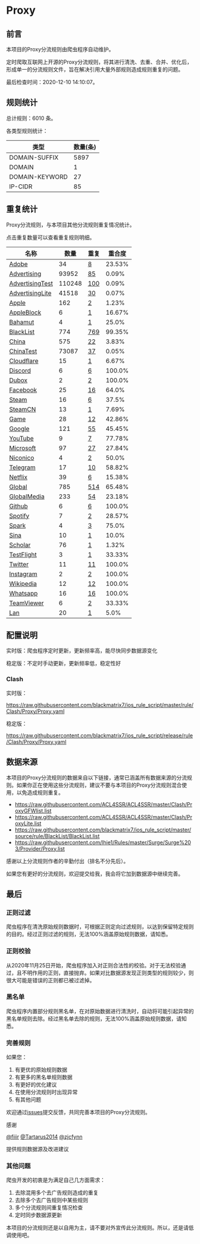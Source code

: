 # Proxy

## 前言

本项目的Proxy分流规则由爬虫程序自动维护。

定时爬取互联网上开源的Proxy分流规则，将其进行清洗、去重、合并、优化后，形成单一的分流规则文件，旨在解决引用大量外部规则造成规则重复的问题。




最后检查时间：2020-12-10 14:10:07。

## 规则统计

总计规则：6010 条。

各类型规则统计：

| 类型 | 数量(条) |
| ---- | ---- |
| DOMAIN-SUFFIX | 5897 |
| DOMAIN | 1 |
| DOMAIN-KEYWORD | 27 |
| IP-CIDR | 85 |
## 重复统计

Proxy分流规则，与本项目其他分流规则重复情况统计。

点击重复数量可以查看重复规则明细。

| 名称 | 数量 | 重复 | 重合度 |
| ---- | ---- | ---- | ------ |
|  [Adobe](https://github.com/blackmatrix7/ios_rule_script/tree/master/rule/Clash/Adobe)    | 34   | [8](https://github.com/blackmatrix7/ios_rule_script/tree/master/rule/Clash/Proxy/Repeat.list)   |   23.53% |
|  [Advertising](https://github.com/blackmatrix7/ios_rule_script/tree/master/rule/Clash/Advertising)    | 93952   | [85](https://github.com/blackmatrix7/ios_rule_script/tree/master/rule/Clash/Proxy/Repeat.list)   |   0.09% |
|  [AdvertisingTest](https://github.com/blackmatrix7/ios_rule_script/tree/master/rule/Clash/AdvertisingTest)    | 110248   | [100](https://github.com/blackmatrix7/ios_rule_script/tree/master/rule/Clash/Proxy/Repeat.list)   |   0.09% |
|  [AdvertisingLite](https://github.com/blackmatrix7/ios_rule_script/tree/master/rule/Clash/AdvertisingLite)    | 41518   | [30](https://github.com/blackmatrix7/ios_rule_script/tree/master/rule/Clash/Proxy/Repeat.list)   |   0.07% |
|  [Apple](https://github.com/blackmatrix7/ios_rule_script/tree/master/rule/Clash/Apple)    | 162   | [2](https://github.com/blackmatrix7/ios_rule_script/tree/master/rule/Clash/Proxy/Repeat.list)   |   1.23% |
|  [AppleBlock](https://github.com/blackmatrix7/ios_rule_script/tree/master/rule/Clash/AppleBlock)    | 6   | [1](https://github.com/blackmatrix7/ios_rule_script/tree/master/rule/Clash/Proxy/Repeat.list)   |   16.67% |
|  [Bahamut](https://github.com/blackmatrix7/ios_rule_script/tree/master/rule/Clash/Bahamut)    | 4   | [1](https://github.com/blackmatrix7/ios_rule_script/tree/master/rule/Clash/Proxy/Repeat.list)   |   25.0% |
|  [BlackList](https://github.com/blackmatrix7/ios_rule_script/tree/master/rule/Clash/BlackList)    | 774   | [769](https://github.com/blackmatrix7/ios_rule_script/tree/master/rule/Clash/Proxy/Repeat.list)   |   99.35% |
|  [China](https://github.com/blackmatrix7/ios_rule_script/tree/master/rule/Clash/China)    | 575   | [22](https://github.com/blackmatrix7/ios_rule_script/tree/master/rule/Clash/Proxy/Repeat.list)   |   3.83% |
|  [ChinaTest](https://github.com/blackmatrix7/ios_rule_script/tree/master/rule/Clash/ChinaTest)    | 73087   | [37](https://github.com/blackmatrix7/ios_rule_script/tree/master/rule/Clash/Proxy/Repeat.list)   |   0.05% |
|  [Cloudflare](https://github.com/blackmatrix7/ios_rule_script/tree/master/rule/Clash/Cloudflare)    | 15   | [1](https://github.com/blackmatrix7/ios_rule_script/tree/master/rule/Clash/Proxy/Repeat.list)   |   6.67% |
|  [Discord](https://github.com/blackmatrix7/ios_rule_script/tree/master/rule/Clash/Discord)    | 6   | [6](https://github.com/blackmatrix7/ios_rule_script/tree/master/rule/Clash/Proxy/Repeat.list)   |   100.0% |
|  [Dubox](https://github.com/blackmatrix7/ios_rule_script/tree/master/rule/Clash/Dubox)    | 2   | [2](https://github.com/blackmatrix7/ios_rule_script/tree/master/rule/Clash/Proxy/Repeat.list)   |   100.0% |
|  [Facebook](https://github.com/blackmatrix7/ios_rule_script/tree/master/rule/Clash/Facebook)    | 25   | [16](https://github.com/blackmatrix7/ios_rule_script/tree/master/rule/Clash/Proxy/Repeat.list)   |   64.0% |
|  [Steam](https://github.com/blackmatrix7/ios_rule_script/tree/master/rule/Clash/Steam)    | 16   | [6](https://github.com/blackmatrix7/ios_rule_script/tree/master/rule/Clash/Proxy/Repeat.list)   |   37.5% |
|  [SteamCN](https://github.com/blackmatrix7/ios_rule_script/tree/master/rule/Clash/SteamCN)    | 13   | [1](https://github.com/blackmatrix7/ios_rule_script/tree/master/rule/Clash/Proxy/Repeat.list)   |   7.69% |
|  [Game](https://github.com/blackmatrix7/ios_rule_script/tree/master/rule/Clash/Game)    | 28   | [12](https://github.com/blackmatrix7/ios_rule_script/tree/master/rule/Clash/Proxy/Repeat.list)   |   42.86% |
|  [Google](https://github.com/blackmatrix7/ios_rule_script/tree/master/rule/Clash/Google)    | 121   | [55](https://github.com/blackmatrix7/ios_rule_script/tree/master/rule/Clash/Proxy/Repeat.list)   |   45.45% |
|  [YouTube](https://github.com/blackmatrix7/ios_rule_script/tree/master/rule/Clash/YouTube)    | 9   | [7](https://github.com/blackmatrix7/ios_rule_script/tree/master/rule/Clash/Proxy/Repeat.list)   |   77.78% |
|  [Microsoft](https://github.com/blackmatrix7/ios_rule_script/tree/master/rule/Clash/Microsoft)    | 97   | [27](https://github.com/blackmatrix7/ios_rule_script/tree/master/rule/Clash/Proxy/Repeat.list)   |   27.84% |
|  [Niconico](https://github.com/blackmatrix7/ios_rule_script/tree/master/rule/Clash/Niconico)    | 4   | [2](https://github.com/blackmatrix7/ios_rule_script/tree/master/rule/Clash/Proxy/Repeat.list)   |   50.0% |
|  [Telegram](https://github.com/blackmatrix7/ios_rule_script/tree/master/rule/Clash/Telegram)    | 17   | [10](https://github.com/blackmatrix7/ios_rule_script/tree/master/rule/Clash/Proxy/Repeat.list)   |   58.82% |
|  [Netflix](https://github.com/blackmatrix7/ios_rule_script/tree/master/rule/Clash/Netflix)    | 39   | [6](https://github.com/blackmatrix7/ios_rule_script/tree/master/rule/Clash/Proxy/Repeat.list)   |   15.38% |
|  [Global](https://github.com/blackmatrix7/ios_rule_script/tree/master/rule/Clash/Global)    | 785   | [514](https://github.com/blackmatrix7/ios_rule_script/tree/master/rule/Clash/Proxy/Repeat.list)   |   65.48% |
|  [GlobalMedia](https://github.com/blackmatrix7/ios_rule_script/tree/master/rule/Clash/GlobalMedia)    | 233   | [54](https://github.com/blackmatrix7/ios_rule_script/tree/master/rule/Clash/Proxy/Repeat.list)   |   23.18% |
|  [Github](https://github.com/blackmatrix7/ios_rule_script/tree/master/rule/Clash/Github)    | 6   | [6](https://github.com/blackmatrix7/ios_rule_script/tree/master/rule/Clash/Proxy/Repeat.list)   |   100.0% |
|  [Spotify](https://github.com/blackmatrix7/ios_rule_script/tree/master/rule/Clash/Spotify)    | 7   | [2](https://github.com/blackmatrix7/ios_rule_script/tree/master/rule/Clash/Proxy/Repeat.list)   |   28.57% |
|  [Spark](https://github.com/blackmatrix7/ios_rule_script/tree/master/rule/Clash/Spark)    | 4   | [3](https://github.com/blackmatrix7/ios_rule_script/tree/master/rule/Clash/Proxy/Repeat.list)   |   75.0% |
|  [Sina](https://github.com/blackmatrix7/ios_rule_script/tree/master/rule/Clash/Sina)    | 10   | [1](https://github.com/blackmatrix7/ios_rule_script/tree/master/rule/Clash/Proxy/Repeat.list)   |   10.0% |
|  [Scholar](https://github.com/blackmatrix7/ios_rule_script/tree/master/rule/Clash/Scholar)    | 76   | [1](https://github.com/blackmatrix7/ios_rule_script/tree/master/rule/Clash/Proxy/Repeat.list)   |   1.32% |
|  [TestFlight](https://github.com/blackmatrix7/ios_rule_script/tree/master/rule/Clash/TestFlight)    | 3   | [1](https://github.com/blackmatrix7/ios_rule_script/tree/master/rule/Clash/Proxy/Repeat.list)   |   33.33% |
|  [Twitter](https://github.com/blackmatrix7/ios_rule_script/tree/master/rule/Clash/Twitter)    | 11   | [11](https://github.com/blackmatrix7/ios_rule_script/tree/master/rule/Clash/Proxy/Repeat.list)   |   100.0% |
|  [Instagram](https://github.com/blackmatrix7/ios_rule_script/tree/master/rule/Clash/Instagram)    | 2   | [2](https://github.com/blackmatrix7/ios_rule_script/tree/master/rule/Clash/Proxy/Repeat.list)   |   100.0% |
|  [Wikipedia](https://github.com/blackmatrix7/ios_rule_script/tree/master/rule/Clash/Wikipedia)    | 12   | [12](https://github.com/blackmatrix7/ios_rule_script/tree/master/rule/Clash/Proxy/Repeat.list)   |   100.0% |
|  [Whatsapp](https://github.com/blackmatrix7/ios_rule_script/tree/master/rule/Clash/Whatsapp)    | 16   | [16](https://github.com/blackmatrix7/ios_rule_script/tree/master/rule/Clash/Proxy/Repeat.list)   |   100.0% |
|  [TeamViewer](https://github.com/blackmatrix7/ios_rule_script/tree/master/rule/Clash/TeamViewer)    | 6   | [2](https://github.com/blackmatrix7/ios_rule_script/tree/master/rule/Clash/Proxy/Repeat.list)   |   33.33% |
|  [Lan](https://github.com/blackmatrix7/ios_rule_script/tree/master/rule/Clash/Lan)    | 20   | [1](https://github.com/blackmatrix7/ios_rule_script/tree/master/rule/Clash/Proxy/Repeat.list)   |   5.0% |
## 配置说明

实时版：爬虫程序定时更新，更新频率高，能尽快同步数据源变化

稳定版：不定时手动更新，更新频率低，稳定性好

### Clash 
实时版：

https://raw.githubusercontent.com/blackmatrix7/ios_rule_script/master/rule/Clash/Proxy/Proxy.yaml

稳定版：

https://raw.githubusercontent.com/blackmatrix7/ios_rule_script/release/rule/Clash/Proxy/Proxy.yaml

## 数据来源

本项目的Proxy分流规则的数据来自以下链接，通常已涵盖所有数据来源的分流规则。如果你正在使用这些分流规则，建议不要与本项目的Proxy分流规则混合使用，以免造成规则重复。

- https://raw.githubusercontent.com/ACL4SSR/ACL4SSR/master/Clash/ProxyGFWlist.list
- https://raw.githubusercontent.com/ACL4SSR/ACL4SSR/master/Clash/ProxyLite.list
- https://raw.githubusercontent.com/blackmatrix7/ios_rule_script/master/source/rule/BlackList/BlackList.list
- https://raw.githubusercontent.com/lhie1/Rules/master/Surge/Surge%203/Provider/Proxy.list


感谢以上分流规则作者的辛勤付出（排名不分先后）。

如果您有更好的分流规则，欢迎提交给我，我会将它加到数据源中继续完善。

## 最后

### 正则过滤

爬虫程序在清洗原始规则数据时，可根据正则定向过滤规则，以达到保留特定规则的目的。经过正则过滤的规则，无法100%涵盖原始规则数据，请知悉。

### 正则校验

从2020年11月25日开始，爬虫程序加入对正则合法性的校验。对于无法校验通过，且不明作用的正则，直接抛弃。如果对比数据源发现正则类型的规则较少，则很大可能是错误的正则都已被过滤掉。

### 黑名单

爬虫程序内置部分规则黑名单，在对原始数据进行清洗时，自动将可能引起异常的黑名单规则去除。经过黑名单去除的规则，无法100%涵盖原始规则数据，请知悉。

### 完善规则

如果您：

1. 有更优的原始规则数据
2. 有更多的黑名单规则数据
3. 有更好的优化建议
4. 在使用分流规则时出现异常
5. 有其他问题

欢迎通过[issues](https://github.com/blackmatrix7/ios_rule_script/issues/new)提交反馈，共同完善本项目的Proxy分流规则。

感谢

[@fiiir](https://github.com/fiiir) [@Tartarus2014](https://github.com/Tartarus2014) [@zjcfynn](https://github.com/zjcfynn) 

提供规则数据源及改进建议

### 其他问题

爬虫开发的初衷是为满足自己几方面需求：

1. 去除混用多个去广告规则造成的重复
2. 去除多个去广告规则中某些规则
3. 多个分流规则间重复情况检查
4. 定时同步数据源更新

本项目的分流规则还是以自用为主，请不要对外宣传此分流规则。所以，还是请低调使用吧。